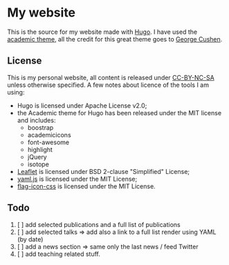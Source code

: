 # My website

This is the source for my website made with [Hugo](https://gohugo.io).
I have used the [academic theme](https://github.com/gcushen/hugo-academic),
all the credit for this great theme goes to [George Cushen](https://github.com/gcushen/).


## License

This is my personal website, all content is released under [CC-BY-NC-SA](https://creativecommons.org/licenses/by-nc-sa/4.0/) unless otherwise
specified. A few notes about licence of the tools I am using:

  - Hugo is licensed under Apache License v2.0;
  - the Academic theme for Hugo has been released under the MIT license and includes:
    - boostrap
    - academicicons
    - font-awesome
    - highlight
    - jQuery
    - isotope
  - [Leaflet](http://leafletjs.com) is licensed under BSD 2-clause "Simplified" License;
  - [yaml.js](https://github.com/jeremyfa/yaml.js/) is licensed under the MIT License;
  - [flag-icon-css](http://flag-icon-css.lip.is/) is licensed under the MIT License.


## Todo

1. [ ] add selected publications and a full list of publications
2. [ ] add selected talks => add also a link to a full list render using YAML (by date)
3. [ ] add a news section => same only the last news / feed Twitter
4. [ ] add teaching related stuff.

